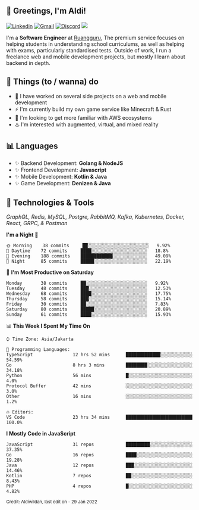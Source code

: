<!-- Greetings -->
## 👋 Greetings, I'm Aldi!

<!-- Social Media -->
[![Linkedin](https://img.shields.io/badge/-aldiwildan-blue?style=flat&logo=Linkedin&logoColor=white)](https://www.linkedin.com/in/aldiwildan/)
[![Gmail](https://img.shields.io/badge/-aldiwild77@gmail.com-c14438?style=flat&logo=Gmail&logoColor=white)](mailto:aldiwild77@gmail.com)
[![Discord](https://img.shields.io/badge/-Chroma-5663F7?style=flat&logo=Discord&logoColor=white)](https://discord.gg/BUxraQ8)
![](https://komarev.com/ghpvc/?username=aldiwildan77&label=Visitor&color=2bbc8a)

<!-- Introduction -->
I'm a **Software Engineer** at [Ruangguru](https://ruangguru.com), The premium service focuses on helping students in understanding school curriculums, as well as helping with exams, particularly standardised tests. Outside of work, I run a freelance web and mobile development projects, but mostly I learn about backend in depth.

## 📃 Things (to / wanna) do
- 🐝 I have worked on several side projects on a web and mobile development
- ⚡ I'm currently build my own game service like Minecraft & Rust
- 🌱 I'm looking to get more familiar with AWS ecosystems
- ♨️ I'm interested with augmented, virtual, and mixed reality

## 📊 Languages
- ✨ Backend Development: **Golang & NodeJS**
- ✨ Frontend Development: **Javascript**
- ✨ Mobile Development: **Kotlin & Java**
- ✨ Game Development: **Denizen & Java**

## 🔧 Technologies & Tools
*GraphQL, Redis, MySQL, Postgre, RabbitMQ, Kafka, Kubernetes, Docker, React, GRPC, & Postman*

<!--START_SECTION:waka-->
**I'm a Night 🦉** 

```text
🌞 Morning    38 commits     ██░░░░░░░░░░░░░░░░░░░░░░░   9.92% 
🌆 Daytime    72 commits     ████░░░░░░░░░░░░░░░░░░░░░   18.8% 
🌃 Evening    188 commits    ████████████░░░░░░░░░░░░░   49.09% 
🌙 Night      85 commits     █████░░░░░░░░░░░░░░░░░░░░   22.19%

```
📅 **I'm Most Productive on Saturday** 

```text
Monday       38 commits     ██░░░░░░░░░░░░░░░░░░░░░░░   9.92% 
Tuesday      48 commits     ███░░░░░░░░░░░░░░░░░░░░░░   12.53% 
Wednesday    68 commits     ████░░░░░░░░░░░░░░░░░░░░░   17.75% 
Thursday     58 commits     ███░░░░░░░░░░░░░░░░░░░░░░   15.14% 
Friday       30 commits     ██░░░░░░░░░░░░░░░░░░░░░░░   7.83% 
Saturday     80 commits     █████░░░░░░░░░░░░░░░░░░░░   20.89% 
Sunday       61 commits     ████░░░░░░░░░░░░░░░░░░░░░   15.93%

```


📊 **This Week I Spent My Time On** 

```text
⌚︎ Time Zone: Asia/Jakarta

💬 Programming Languages: 
TypeScript               12 hrs 52 mins      █████████████░░░░░░░░░░░░   54.59% 
Go                       8 hrs 3 mins        ████████░░░░░░░░░░░░░░░░░   34.18% 
Python                   56 mins             █░░░░░░░░░░░░░░░░░░░░░░░░   4.0% 
Protocol Buffer          42 mins             ░░░░░░░░░░░░░░░░░░░░░░░░░   3.0% 
Other                    16 mins             ░░░░░░░░░░░░░░░░░░░░░░░░░   1.2%

🔥 Editors: 
VS Code                  23 hrs 34 mins      █████████████████████████   100.0%

```

**I Mostly Code in JavaScript** 

```text
JavaScript               31 repos            █████████░░░░░░░░░░░░░░░░   37.35% 
Go                       16 repos            ████░░░░░░░░░░░░░░░░░░░░░   19.28% 
Java                     12 repos            ███░░░░░░░░░░░░░░░░░░░░░░   14.46% 
Kotlin                   7 repos             ██░░░░░░░░░░░░░░░░░░░░░░░   8.43% 
PHP                      4 repos             █░░░░░░░░░░░░░░░░░░░░░░░░   4.82%

```



<!--END_SECTION:waka-->

<sub>Credit: Aldiwildan, last edit on - 29 Jan 2022</sub>
